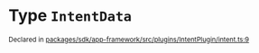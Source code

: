 # Type `IntentData`
<sub>Declared in [packages/sdk/app-framework/src/plugins/IntentPlugin/intent.ts:9](https://github.com/dxos/dxos/blob/d7adf231c/packages/sdk/app-framework/src/plugins/IntentPlugin/intent.ts#L9)</sub>






